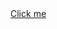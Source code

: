 <!DOCTYPE html>
<html>
<body>
        <a href="https://ojbrand.github.io/Privacy/privacy.html"> Click me</a>
</body>
</html>

